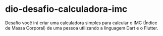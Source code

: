 # dio-desafio-calculadora-imc
 Desafio você irá criar uma calculadora simples para calcular o IMC (Índice de Massa Corporal) de uma pessoa utilizando a linguagem Dart e o Flutter.
